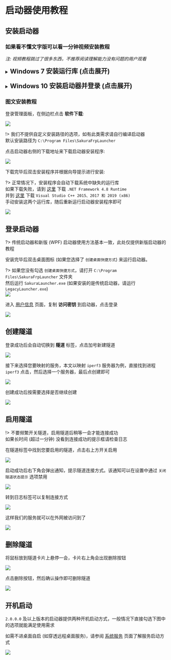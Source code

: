 # 启动器使用教程

## 安装启动器

### 如果看不懂文字版可以看一分钟视频安装教程

*注: 视频教程跳过了很多东西，不推荐阅读理解能力没有问题的用户观看*

<details>
<summary><b style="font-size: 20px">Windows 7 安装运行库 (点击展开)</b></summary>

[filename](_videos/install-win7-runtime.mp4 ':include :type=video')

</details>
<br>
<details>
<summary><b style="font-size: 20px">Windows 10 安装启动器并登录 (点击展开)</b></summary>

[filename](_videos/install-win10.mp4 ':include :type=video')

</details>

### 图文安装教程

登录管理面板，在侧边栏点击 **软件下载**:

![](../_images/download.png)

!> 我们不提供自定义安装路径的选项，如有此类需求请自行编译启动器  
默认安装路径为 `C:\Program Files\SakuraFrpLauncher`

点击启动器右侧的下载地址来下载启动器安装程序:

![](_images/usage-0.png)

下载完毕后双击安装程序并根据向导提示进行安装:

?> 正常情况下，安装程序会自动下载系统中缺失的运行库  
如果下载失败，请到 [这里](https://dotnet.microsoft.com/download/dotnet-framework/net48 ':target=_blank') 下载 `.NET Framework 4.8 Runtime`  
并到 [这里](https://support.microsoft.com/zh-cn/help/2977003/the-latest-supported-visual-c-downloads ':target=_blank') 下载 `Visual Studio C++ 2015、2017 和 2019 (x86)`  
手动安装这两个运行库，随后重新运行启动器安装程序即可

![](_images/usage-1.png)

## 登录启动器

?> 传统启动器和新版 (WPF) 启动器使用方法基本一致，此处仅提供新版启动器的教程

安装完毕后双击桌面图标 (如果您选择了 `创建桌面快捷方式`) 来运行启动器。

?> 如果您没有勾选 `创建桌面快捷方式`，请打开 `C:\Program Files\SakuraFrpLauncher` 文件夹  
然后运行 `SakuraLauncher.exe`  (如果安装的是传统启动器，请运行 `LegacyLauncher.exe`)  
![](_images/usage-2.png)

进入 [用户信息](https://www.natfrp.com/user/profile ':target=_blank') 页面，复制 **访问密钥** 到启动器，点击登录

![](_images/usage-3.png)

## 创建隧道

登录成功后会自动切换到 **隧道** 标签，点击加号新建隧道

![](_images/usage-4.png)

接下来选择您要映射的服务，本文以映射 `iperf3` 服务器为例，直接找到进程 `iperf3` 点击，然后选择一个服务器，最后点创建即可

![](_images/usage-5.png)

创建成功后按需要选择是否继续创建

![](_images/usage-6.png)

## 启用隧道

!> 不要频繁开关隧道，启用隧道后稍等一会才能连接成功  
如果长时间 (超过一分钟) 没看到连接成功的提示框请检查日志

在隧道标签中找到您要启用的隧道，点击右上方开关启用

![](_images/usage-7.png)

启动成功后右下角会弹出通知，提示隧道连接方式。该通知可以在设置中通过 `关闭隧道状态提示` 选项禁用

![](_images/usage-8.png)

转到日志标签可以复制连接方式

![](_images/usage-9.png)

这样我们的服务就可以在外网被访问到了

![](_images/usage-10.png)

## 删除隧道

将鼠标放到隧道卡片上悬停一会，卡片右上角会出现删除按钮

![](_images/usage-11.png)

点击删除按钮，然后确认操作即可删除隧道

![](_images/usage-12.png)

## 开机启动

`2.0.0.0` 及以上版本的启动器提供两种开机启动方式，一般情况下直接勾选下图中的选项就能满足使用需求

如需不进桌面自启 (如穿透远程桌面服务)，请参阅 [系统服务](/launcher/service) 页面了解服务启动方式

![](_images/usage-13.png)

